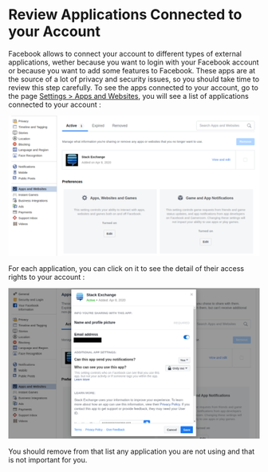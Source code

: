 # Review Applications Connected to your Account

Facebook allows to connect your account to different types of external applications, wether because you want to login with your Facebook account or because you want to add  some features to Facebook. These apps are at the source of a lot of privacy and security issues, so you should take time to review this step carefully. To see the apps connected to your account, go to the page [Settings  > Apps and Websites](https://www.facebook.com/settings?tab=applications), you will see a list of applications connected to your account :

![](../img/facebook3.png)

For each application, you can click on it to see the detail of their access rights to your account :

![](../img/facebook4.png)

You should remove from that list any application you are not using and that is not important for you.
